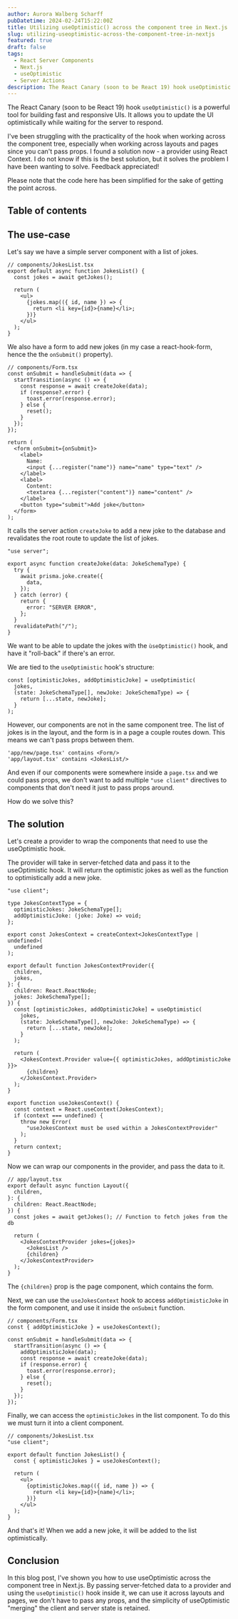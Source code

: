 ```yaml
---
author: Aurora Walberg Scharff
pubDatetime: 2024-02-24T15:22:00Z
title: Utilizing useOptimistic() across the component tree in Next.js
slug: utilizing-useoptimistic-across-the-component-tree-in-nextjs
featured: true
draft: false
tags:
  - React Server Components
  - Next.js
  - useOptimistic
  - Server Actions
description: The React Canary (soon to be React 19) hook useOptimistic is a powerful tool for building fast and responsive UIs. It allows you to update the UI optimistically while waiting for the server to respond. In this blog post, I'll show you how to use useOptimistic across the component tree in Next.js.
---
```


The React Canary (soon to be React 19) hook `useOptimistic()` is a powerful tool for building fast and responsive UIs. It allows you to update the UI optimistically while waiting for the server to respond.

I've been struggling with the practicality of the hook when working across the component tree, especially when working across layouts and pages since you can't pass props. I found a solution now - a provider using React Context. I do not know if this is the best solution, but it solves the problem I have been wanting to solve. Feedback appreciated!

Please note that the code here has been simplified for the sake of getting the point across.

## Table of contents

## The use-case

Let's say we have a simple server component with a list of jokes.

```tsx
// components/JokesList.tsx
export default async function JokesList() {
  const jokes = await getJokes();

  return (
    <ul>
      {jokes.map(({ id, name }) => {
        return <li key={id}>{name}</li>;
      })}
    </ul>
  );
}
```

We also have a form to add new jokes (in my case a react-hook-form, hence the the `onSubmit()` property).

```tsx
// components/Form.tsx
const onSubmit = handleSubmit(data => {
  startTransition(async () => {
    const response = await createJoke(data);
    if (response?.error) {
      toast.error(response.error);
    } else {
      reset();
    }
  });
});

return (
  <form onSubmit={onSubmit}>
    <label>
      Name:
      <input {...register("name")} name="name" type="text" />
    </label>
    <label>
      Content:
      <textarea {...register("content")} name="content" />
    </label>
    <button type="submit">Add joke</button>
  </form>
);
```

It calls the server action `createJoke` to add a new joke to the database and revalidates the root route to update the list of jokes.

```tsx
"use server";

export async function createJoke(data: JokeSchemaType) {
  try {
    await prisma.joke.create({
      data,
    });
  } catch (error) {
    return {
      error: "SERVER ERROR",
    };
  }
  revalidatePath("/");
}
```

We want to be able to update the jokes with the `ùseOptimistic()` hook, and have it "roll-back" if there's an error.

We are tied to the `useOptimistic` hook's structure:

```tsx
const [optimisticJokes, addOptimisticJoke] = useOptimistic(
  jokes,
  (state: JokeSchemaType[], newJoke: JokeSchemaType) => {
    return [...state, newJoke];
  }
);
```

However, our components are not in the same component tree. The list of jokes is in the layout, and the form is in a page a couple routes down. This means we can't pass props between them.

```tsx
'app/new/page.tsx' contains <Form/>
'app/layout.tsx' contains <JokesList/>
```

And even if our components were somewhere inside a `page.tsx` and we could pass props, we don't want to add multiple `"use client"` directives to components that don't need it just to pass props around.

How do we solve this?

## The solution

Let's create a provider to wrap the components that need to use the useOptimistic hook.

The provider will take in server-fetched data and pass it to the useOptimistic hook. It will return the optimistic jokes as well as the function to optimistically add a new joke.

```tsx
"use client";

type JokesContextType = {
  optimisticJokes: JokeSchemaType[];
  addOptimisticJoke: (joke: Joke) => void;
};

export const JokesContext = createContext<JokesContextType | undefined>(
  undefined
);

export default function JokesContextProvider({
  children,
  jokes,
}: {
  children: React.ReactNode;
  jokes: JokeSchemaType[];
}) {
  const [optimisticJokes, addOptimisticJoke] = useOptimistic(
    jokes,
    (state: JokeSchemaType[], newJoke: JokeSchemaType) => {
      return [...state, newJoke];
    }
  );

  return (
    <JokesContext.Provider value={{ optimisticJokes, addOptimisticJoke }}>
      {children}
    </JokesContext.Provider>
  );
}

export function useJokesContext() {
  const context = React.useContext(JokesContext);
  if (context === undefined) {
    throw new Error(
      "useJokesContext must be used within a JokesContextProvider"
    );
  }
  return context;
}
```

Now we can wrap our components in the provider, and pass the data to it.

```tsx
// app/layout.tsx
export default async function Layout({
  children,
}: {
  children: React.ReactNode;
}) {
  const jokes = await getJokes(); // Function to fetch jokes from the db

  return (
    <JokesContextProvider jokes={jokes}>
      <JokesList />
      {children}
    </JokesContextProvider>
  );
}
```

The `{children}` prop is the page component, which contains the form.

Next, we can use the `useJokesContext` hook to access `addOptimisticJoke` in the form component, and use it inside the `onSubmit` function.

```tsx
// components/Form.tsx
const { addOptimisticJoke } = useJokesContext();

const onSubmit = handleSubmit(data => {
  startTransition(async () => {
    addOptimisticJoke(data);
    const response = await createJoke(data);
    if (response.error) {
      toast.error(response.error);
    } else {
      reset();
    }
  });
});
```

Finally, we can access the `optimisticJokes` in the list component. To do this we must turn it into a client component.

```tsx
// components/JokesList.tsx
"use client";

export default function JokesList() {
  const { optimisticJokes } = useJokesContext();

  return (
    <ul>
      {optimisticJokes.map(({ id, name }) => {
        return <li key={id}>{name}</li>;
      })}
    </ul>
  );
}
```

And that's it! When we add a new joke, it will be added to the list optimistically.

## Conclusion

In this blog post, I've shown you how to use useOptimistic across the component tree in Next.js. By passing server-fetched data to a provider and using the `useOptimistic()` hook inside it, we can use it across layouts and pages, we don't have to pass any props, and the simplicity of useOptimistic "merging" the client and server state is retained.
